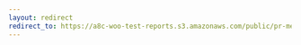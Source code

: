 ```yaml
---
layout: redirect
redirect_to: https://a8c-woo-test-reports.s3.amazonaws.com/public/pr-merge/45296/api/index.html
---
```

